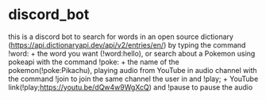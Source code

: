 # discord_bot
this is a discord bot to search for words in an open source dictionary (https://api.dictionaryapi.dev/api/v2/entries/en/)
by typing the command !word: + the word you want (!word:hello), or search about a Pokemon using pokeapi with the command !poke: + the name of the pokemon(!poke:Pikachu), playing audio from YouTube in audio channel with the command !join to join the same channel the user in and !play; + YouTube link(!play;https://youtu.be/dQw4w9WgXcQ) and !pause to pause the audio 
